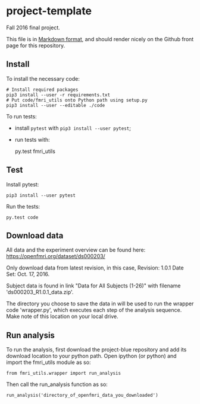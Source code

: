 # project-template

Fall 2016 final project.

This file is in [Markdown
format](http://daringfireball.net/projects/markdown), and should render nicely
on the Github front page for this repository.

## Install

To install the necessary code:

    # Install required packages
    pip3 install --user -r requirements.txt
    # Put code/fmri_utils onto Python path using setup.py
    pip3 install --user --editable ./code

To run tests:

* install `pytest` with ``pip3 install --user pytest``;
* run tests with:

    py.test fmri_utils

## Test

Install pytest:

    pip3 install --user pytest

Run the tests:

    py.test code

## Download data

All data and the experiment overview can be found here: https://openfmri.org/dataset/ds000203/

Only download data from latest revision, in this case, Revision: 1.0.1 Date Set: Oct. 17, 2016.

Subject data is found in link "Data for All Subjects (1-26)" with filename 'ds000203_R1.0.1_data.zip'.

The directory you choose to save the data in will be used to run the wrapper code 'wrapper.py', which executes each step of the analysis sequence. Make note of this location on your local drive.

## Run analysis

To run the analysis, first download the project-blue repository and add its download location to your python path. Open ipython (or python) and import the fmri_utils module as so:

    from fmri_utils.wrapper import run_analysis

Then call the run_analysis function as so:

    run_analysis('directory_of_openfmri_data_you_downloaded')
